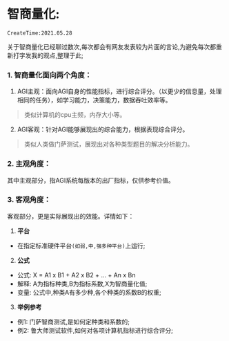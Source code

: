 # 智商量化:
`CreateTime:2021.05.28`

关于智商量化已经聊过数次,每次都会有网友发表较为片面的言论,为避免每次都重新打字发我的观点,整理于此;

### 1. 智商量化面向两个角度：
1. AGI主观：面向AGI自身的性能指标，进行综合评分。（以更少的信息量，处理相同的任务），如学习能力，决策能力，数据吞吐效率等。
  > 类似计算机的cpu主频，内存大小等。

2. AGI客观：针对AGI能够展现出的综合能力，根据表现综合评分。
  > 类似人类做门萨测试，展现出对各种类型题目的解决分析能力。

### 2. 主观角度：
其中主观部分，指AGI系统每版本的出厂指标，仅供参考价值。

### 3. 客观角度：
客观部分，更是实际展现出的效能。详情如下：

1. **平台**
* 在指定标准硬件平台`(如弱,中,强多种平台)`上运行;

2. **公式**
* 公式: X = A1 x B1 + A2 x B2 + ... + An x Bn  
* 解释: A为指标种类,B为指标系数,X为智商量化值;  
* 变量: 公式中,种类A有多少种,各个种类的系数B的权重;  

3. **举例参考**
* 例1: 门萨智商测试,是如何定种类和系数的;
* 例2: 鲁大师测试软件,如何对各项计算机指标进行综合评分;
